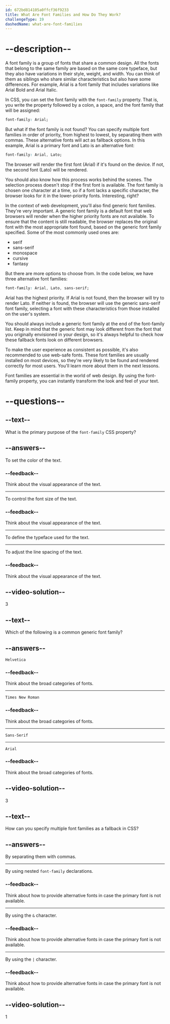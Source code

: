 ```yaml
---
id: 672bd814105a0ffcf36f9233
title: What Are Font Families and How Do They Work?
challengeType: 19
dashedName: what-are-font-families
---
```


# --description--

A font family is a group of fonts that share a common design. All the fonts that belong to the same family are based on the same core typeface, but they also have variations in their style, weight, and width. You can think of them as siblings who share similar characteristics but also have some differences. For example, Arial is a font family that includes variations like Arial Bold and Arial Italic.

In CSS, you can set the font family with the `font-family` property. That is, you write the property followed by a colon, a space, and the font family that will be assigned:

```css
font-family: Arial;
```

But what if the font family is not found? You can specify multiple font families in order of priority, from highest to lowest, by separating them with commas. These alternative fonts will act as fallback options. In this example, Arial is a primary font and Lato is an alternative font:

```css
font-family: Arial, Lato;
```

The browser will render the first font (Arial) if it's found on the device. If not, the second font (Lato) will be rendered.

You should also know how this process works behind the scenes. The selection process doesn't stop if the first font is available. The font family is chosen one character at a time, so if a font lacks a specific character, the browser looks for it in the lower-priority fonts. Interesting, right?

In the context of web development, you'll also find generic font families. They're very important. A generic font family is a default font that web browsers will render when the higher priority fonts are not available. To ensure that the content is still readable, the browser replaces the original font with the most appropriate font found, based on the generic font family specified. Some of the most commonly used ones are: 

- serif
- sans-serif
- monospace
- cursive
- fantasy 

But there are more options to choose from. In the code below, we have three alternative font families:

```css
font-family: Arial, Lato, sans-serif;
```

Arial has the highest priority. If Arial is not found, then the browser will try to render Lato. If neither is found, the browser will use the generic sans-serif font family, selecting a font with these characteristics from those installed on the user's system.

You should always include a generic font family at the end of the font-family list. Keep in mind that the generic font may look different from the font that you originally envisioned in your design, so it's always helpful to check how these fallback fonts look on different browsers.

To make the user experience as consistent as possible, it's also recommended to use web-safe fonts. These font families are usually installed on most devices, so they're very likely to be found and rendered correctly for most users. You'll learn more about them in the next lessons.

Font families are essential in the world of web design. By using the font-family property, you can instantly transform the look and feel of your text.

# --questions--

## --text--

What is the primary purpose of the `font-family` CSS property?

## --answers--

To set the color of the text.

### --feedback--

Think about the visual appearance of the text.

---

To control the font size of the text.

### --feedback--

Think about the visual appearance of the text.

---

To define the typeface used for the text.

---

To adjust the line spacing of the text.

### --feedback--

Think about the visual appearance of the text.

## --video-solution--

3

## --text--

Which of the following is a common generic font family?

## --answers--

`Helvetica`

### --feedback--

Think about the broad categories of fonts.

---

`Times New Roman`

### --feedback--

Think about the broad categories of fonts.

---

`Sans-Serif`

---

`Arial`

### --feedback--

Think about the broad categories of fonts.

## --video-solution--

3

## --text--

How can you specify multiple font families as a fallback in CSS?

## --answers--

By separating them with commas.

---

By using nested `font-family` declarations.

### --feedback--

Think about how to provide alternative fonts in case the primary font is not available.

---

By using the `&` character.

### --feedback--

Think about how to provide alternative fonts in case the primary font is not available.

---

By using the `|` character.

### --feedback--

Think about how to provide alternative fonts in case the primary font is not available.

## --video-solution--

1
